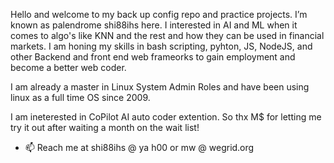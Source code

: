 Hello and welcome to my back up config repo and practice projects. I’m known as palendrome shi88ihs here.
I interested in AI and ML when it comes to algo's like KNN and the rest and how they can be used in financial markets. 
I am honing my skills in bash scripting, pyhton, JS, NodeJS, and other Backend and front end web frameorks to gain employment and become a better web coder.

I am already a master in Linux System Admin Roles and have been using linux as a full time OS since 2009. 
 
I am ineterested in CoPilot AI auto coder extention. So thx M$ for letting me try it out after waiting a month on the wait list!

- 📫 Reach me at shi88ihs @ ya h00 or mw  @ wegrid.org


<!---
shi88ihs/shi88ihs is a ✨ special ✨ repository because its `README.md` (this file) appears on your GitHub profile.
You can click the Preview link to take a look at your changes.
--->
